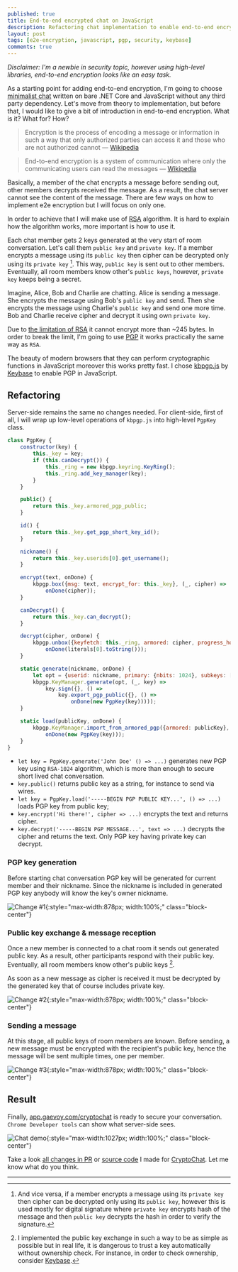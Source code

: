 ```yaml
---
published: true
title: End-to-end encrypted chat on JavaScript
description: Refactoring chat implementation to enable end-to-end encryption via kbpgp.js by Keybase
layout: post
tags: [e2e-encryption, javascript, pgp, security, keybase]
comments: true
---
```


*Disclaimer: I'm a newbie in security topic, however using high-level libraries, end-to-end encryption looks like an easy task.*

As a starting point for adding end-to-end encryption, I'm going to choose [minimalist chat](/2019/04/07/minimalist-chat.html) written on bare .NET Core and JavaScript without any third party dependency. Let's move from theory to implementation, but before that, I would like to give a bit of introduction in end-to-end encryption. What is it? What for? How?

> Encryption is the process of encoding a message or information in such a way that only authorized parties can access it and those who are not authorized cannot — [Wikipedia](https://en.wikipedia.org/wiki/Encryption)

> End-to-end encryption is a system of communication where only the communicating users can read the messages — [Wikipedia](https://en.wikipedia.org/wiki/End-to-end_encryption)

Basically, a member of the chat encrypts a message before sending out, other members decrypts received the message. As a result, the chat server cannot see the content of the message. There are few ways on how to implement e2e encryption but I will focus on only one.

In order to achieve that I will make use of [RSA](<https://en.wikipedia.org/wiki/RSA_(cryptosystem)>) algorithm. It is hard to explain how the algorithm works, more important is how to use it.

Each chat member gets 2 keys generated at the very start of room conversation. Let's call them `public key` and `private key`. If a member encrypts a message using its `public key` then cipher can be decrypted only using its `private key` [^1]. This way, `public key` is sent out to other members. Eventually, all room members know other's `public keys`, however, `private key` keeps being a secret.

Imagine, Alice, Bob and Charlie are chatting. Alice is sending a message. She encrypts the message using Bob's `public key` and send. Then she encrypts the message using Charlie's `public key` and send one more time. Bob and Charlie receive cipher and decrypt it using own `private key`.

Due to [the limitation of RSA](https://security.stackexchange.com/a/33445) it cannot encrypt more than ~245 bytes. In order to break the limit, I'm going to use [PGP](https://en.wikipedia.org/wiki/Pretty_Good_Privacy) it works practically the same way as `RSA`. 

The beauty of modern browsers that they can perform cryptographic functions in JavaScript moreover this works pretty fast. I chose [kbpgp.js](https://keybase.io/kbpgp) by [Keybase](https://keybase.io/) to enable PGP in JavaScript.

## Refactoring

Server-side remains the same no changes needed. For client-side, first of all, I will wrap up low-level operations of `kbpgp.js` into high-level `PgpKey` class.

```javascript
class PgpKey {
    constructor(key) {
        this._key = key;
        if (this.canDecrypt()) {
            this._ring = new kbpgp.keyring.KeyRing();
            this._ring.add_key_manager(key);
        }
    }

    public() {
        return this._key.armored_pgp_public;
    }

    id() {
        return this._key.get_pgp_short_key_id();
    }

    nickname() {
        return this._key.userids[0].get_username();
    }

    encrypt(text, onDone) {
        kbpgp.box({msg: text, encrypt_for: this._key}, (_, cipher) =>
            onDone(cipher));
    }

    canDecrypt() {
        return this._key.can_decrypt();
    }

    decrypt(cipher, onDone) {
        kbpgp.unbox({keyfetch: this._ring, armored: cipher, progress_hook: null}, (_, literals) =>
            onDone(literals[0].toString()));
    }

    static generate(nickname, onDone) {
        let opt = {userid: nickname, primary: {nbits: 1024}, subkeys: []};
        kbpgp.KeyManager.generate(opt, (_, key) =>
            key.sign({}, () =>
                key.export_pgp_public({}, () =>
                    onDone(new PgpKey(key)))));
    }

    static load(publicKey, onDone) {
        kbpgp.KeyManager.import_from_armored_pgp({armored: publicKey}, (_, key) =>
            onDone(new PgpKey(key)));
    }
}
```

* `let key = PgpKey.generate('John Doe' () => ...)` generates new PGP key using `RSA-1024` algorithm, which is more than enough to secure short lived chat conversation.
* `key.public()` returns public key as a string, for instance to send via wires.
* `let key = PgpKey.load('-----BEGIN PGP PUBLIC KEY...', () => ...)` loads PGP key from public key;
* `key.encrypt('Hi there!', cipher => ...)` encrypts the text and returns cipher.
* `key.decrypt('-----BEGIN PGP MESSAGE...', text => ...)` decrypts the cipher and returns the text. Only PGP key having private key can decrypt.

### PGP key generation

Before starting chat conversation PGP key will be generated for current member and their nickname. Since the nickname is included in generated PGP key anybody will know the key's owner nickname.

![Change #1](/img/cryptochat/change1.png "Change #1" ){:style="max-width:878px; width:100%;" class="block-center"}

### Public key exchange & message reception

Once a new member is connected to a chat room it sends out generated public key. As a result, other participants respond with their public key. Eventually, all room members know other's public keys [^2].

As soon as a new message as cipher is received it must be decrypted by the generated key that of course includes private key.

![Change #2](/img/cryptochat/change2.png "Change #2" ){:style="max-width:878px; width:100%;" class="block-center"}

### Sending a message

At this stage, all public keys of room members are known. Before sending, a new message must be encrypted with the recipient's public key, hence the message will be sent multiple times, one per member. 

![Change #3](/img/cryptochat/change3.png "Change #3" ){:style="max-width:878px; width:100%;" class="block-center"}

## Result

Finally, [app.gaevoy.com/cryptochat](https://app.gaevoy.com/cryptochat/) is ready to secure your conversation. `Chrome Developer tools` can show what server-side sees.

![Chat demo](/img/cryptochat/chat-messages.png "Chat demo" ){:style="max-width:1027px; width:100%;" class="block-center"}

Take a look [all changes in PR](https://github.com/gaevoy/Gaev.Chat/pull/5/files) or [source code](https://github.com/gaevoy/Gaev.Chat/tree/2.0.0/Gaev.Chat) I made for [CryptoChat](https://app.gaevoy.com/cryptochat/). Let me know what do you think.

---

[^1]: And vice versa, if a member encrypts a message using its `private key` then cipher can be decrypted only using its `public key`, however this is used mostly for digital signature where `private key` encrypts hash of the message and then `public key` decrypts the hash in order to verify the signature.

[^2]: I implemented the public key exchange in such a way to be as simple as possible but in real life, it is dangerous to trust a key automatically without ownership check. For instance, in order to check ownership, consider [Keybase](https://keybase.io/).